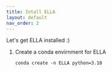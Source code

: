 ```yaml
---
title: Intall ELLA
layout: default
nav_order: 2
---
```


Let's get ELLA installed :)

1. Create a conda envirnment for ELLA
	```
	conda create -n ELLA python=3.10
	```
   
	
   

